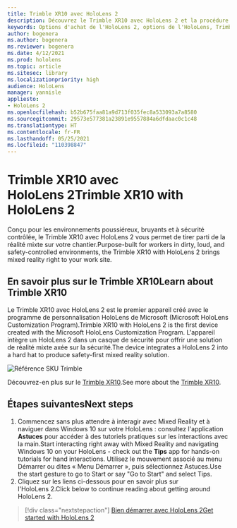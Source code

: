 ```yaml
---
title: Trimble XR10 avec HoloLens 2
description: Découvrez le Trimble XR10 avec HoloLens 2 et la procédure à suivre après l'avoir acheté.
keywords: Options d'achat de l'HoloLens 2, options de l'HoloLens, Trimble XR10
author: bogenera
ms.author: bogenera
ms.reviewer: bogenera
ms.date: 4/12/2021
ms.prod: hololens
ms.topic: article
ms.sitesec: library
ms.localizationpriority: high
audience: HoloLens
manager: yannisle
appliesto:
- HoloLens 2
ms.openlocfilehash: b52b675faa81a9d713f035fec8a533093a7a8580
ms.sourcegitcommit: 29573e577381a23891e9557884a6dfdaac0c1c48
ms.translationtype: HT
ms.contentlocale: fr-FR
ms.lasthandoff: 05/25/2021
ms.locfileid: "110398847"
---
```

# <a name="trimble-xr10-with-hololens-2"></a><span data-ttu-id="60a5b-104">Trimble XR10 avec HoloLens 2</span><span class="sxs-lookup"><span data-stu-id="60a5b-104">Trimble XR10 with HoloLens 2</span></span>

<span data-ttu-id="60a5b-105">Conçu pour les environnements poussiéreux, bruyants et à sécurité contrôlée, le Trimble XR10 avec HoloLens 2 vous permet de tirer parti de la réalité mixte sur votre chantier.</span><span class="sxs-lookup"><span data-stu-id="60a5b-105">Purpose-built for workers in dirty, loud, and safety-controlled environments, the Trimble XR10 with HoloLens 2 brings mixed reality right to your work site.</span></span>

## <a name="learn-about-trimble-xr10"></a><span data-ttu-id="60a5b-106">En savoir plus sur le Trimble XR10</span><span class="sxs-lookup"><span data-stu-id="60a5b-106">Learn about Trimble XR10</span></span>

<span data-ttu-id="60a5b-107">Le Trimble XR10 avec HoloLens 2 est le premier appareil créé avec le programme de personnalisation HoloLens de Microsoft (Microsoft HoloLens Customization Program).</span><span class="sxs-lookup"><span data-stu-id="60a5b-107">Trimble XR10 with HoloLens 2 is the first device created with the Microsoft HoloLens Customization Program.</span></span> <span data-ttu-id="60a5b-108">L'appareil intègre un HoloLens 2 dans un casque de sécurité pour offrir une solution de réalité mixte axée sur la sécurité.</span><span class="sxs-lookup"><span data-stu-id="60a5b-108">The device integrates a HoloLens 2 into a hard hat to produce safety-first mixed reality solution.</span></span>

![Référence SKU Trimble](./images/trimble-ed.png)

<span data-ttu-id="60a5b-110">Découvrez-en plus sur le [Trimble XR10](https://fieldtech.trimble.com/en/product/trimble-xr10-with-hololens-2).</span><span class="sxs-lookup"><span data-stu-id="60a5b-110">See more about the [Trimble XR10](https://fieldtech.trimble.com/en/product/trimble-xr10-with-hololens-2).</span></span>

## <a name="next-steps"></a><span data-ttu-id="60a5b-111">Étapes suivantes</span><span class="sxs-lookup"><span data-stu-id="60a5b-111">Next steps</span></span>

1. <span data-ttu-id="60a5b-112">Commencez sans plus attendre à interagir avec Mixed Reality et à naviguer dans Windows 10 sur votre HoloLens : consultez l'application **Astuces** pour accéder à des tutoriels pratiques sur les interactions avec la main.</span><span class="sxs-lookup"><span data-stu-id="60a5b-112">Start interacting right away with Mixed Reality and navigating Windows 10 on your HoloLens - check out the **Tips** app for hands-on tutorials for hand interactions.</span></span> <span data-ttu-id="60a5b-113">Utilisez le mouvement associé au menu Démarrer ou dites « Menu Démarrer », puis sélectionnez Astuces.</span><span class="sxs-lookup"><span data-stu-id="60a5b-113">Use the start gesture to go to Start or say "Go to Start" and select Tips.</span></span>
1. <span data-ttu-id="60a5b-114">Cliquez sur les liens ci-dessous pour en savoir plus sur l'HoloLens 2.</span><span class="sxs-lookup"><span data-stu-id="60a5b-114">Click below to continue reading about getting around HoloLens 2.</span></span>

> [!div class="nextstepaction"]
> [<span data-ttu-id="60a5b-115">Bien démarrer avec HoloLens 2</span><span class="sxs-lookup"><span data-stu-id="60a5b-115">Get started with HoloLens 2</span></span>](hololens2-basic-usage.md)